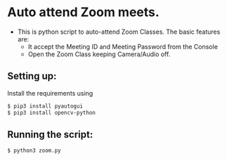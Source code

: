 # Auto attend Zoom meets.
- This is python script to auto-attend Zoom Classes. The basic features are:
  - It accept the Meeting ID and Meeting Password from the Console
  - Open the Zoom Class keeping Camera/Audio off.

## Setting up:
Install the requirements using
```sh
$ pip3 install pyautogui
$ pip3 install opencv-python
```

## Running the script:
```sh
$ python3 zoom.py
```

